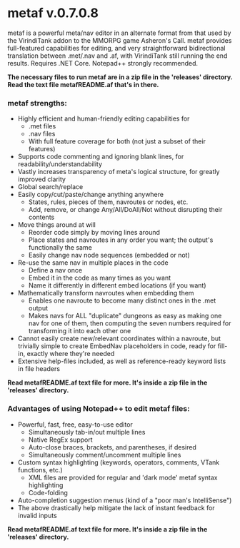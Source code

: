 # metaf v.0.7.0.8
metaf is a powerful meta/nav editor in an alternate format from that used by the VirindiTank addon to the MMORPG game Asheron's Call. metaf provides full-featured capabilities for editing, and very straightforward bidirectional translation between .met/.nav and .af, with VirindiTank still running the end results. Requires .NET Core. Notepad++ strongly recommended.

**The necessary files to run metaf are in a zip file in the 'releases' directory. Read the text file metafREADME.af that's in there.**

### metaf strengths:
* Highly efficient and human-friendly editing capabilities for
  - .met files
  - .nav files
  - With full feature coverage for both (not just a subset of their features)
* Supports code commenting and ignoring blank lines, for readability/understandability
* Vastly increases transparency of meta's logical structure, for greatly improved clarity
* Global search/replace
* Easily copy/cut/paste/change anything anywhere
  - States, rules, pieces of them, navroutes or nodes, etc.
  - Add, remove, or change Any/All/DoAll/Not without disrupting their contents
* Move things around at will
  - Reorder code simply by moving lines around
  - Place states and navroutes in any order you want; the output's functionally the same
  - Easily change nav node sequences (embedded or not)
* Re-use the same nav in multiple places in the code
  - Define a nav once
  - Embed it in the code as many times as you want
  - Name it differently in different embed locations (if you want)
* Mathematically transform navroutes when embedding them
  - Enables one navroute to become many distinct ones in the .met output
  - Makes navs for ALL "duplicate" dungeons as easy as making one nav for one of them, then computing the seven numbers required for transforming it into each other one
* Cannot easily create new/relevant coordinates within a navroute, but trivially simple to create EmbedNav placeholders in code, ready for fill-in, exactly where they're needed
* Extensive help-files included, as well as reference-ready keyword lists in file headers

**Read metafREADME.af text file for more. It's inside a zip file in the 'releases' directory.**

### Advantages of using Notepad++ to edit metaf files:
* Powerful, fast, free, easy-to-use editor
  - Simultaneously tab-in/out multiple lines
  - Native RegEx support
  - Auto-close braces, brackets, and parentheses, if desired
  - Simultaneously comment/uncomment multiple lines
* Custom syntax highlighting (keywords, operators, comments, VTank functions, etc.)
  - XML files are provided for regular and 'dark mode' metaf syntax highlighting
  - Code-folding
* Auto-completion suggestion menus (kind of a "poor man's IntelliSense")
* The above drastically help mitigate the lack of instant feedback for invalid inputs

**Read metafREADME.af text file for more. It's inside a zip file in the 'releases' directory.**
